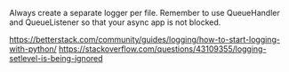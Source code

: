 Always create a separate logger per file. Remember to use QueueHandler and QueueListener so that your async app is not blocked.

https://betterstack.com/community/guides/logging/how-to-start-logging-with-python/
https://stackoverflow.com/questions/43109355/logging-setlevel-is-being-ignored